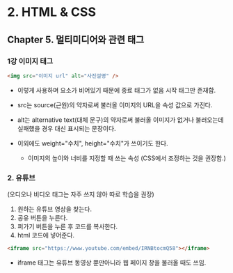 # 2. HTML & CSS

## Chapter 5. 멀티미디어와 관련 태그

### 1강 이미지 태그

```html
<img src="이미지 url" alt="사진설명" />
```

- 이렇게 사용하며 요소가 비어있기 때문에 종료 태그가 없음
  시작 태그만 존재함.

- src는 source(근원)의 약자로써 불러올 이미지의 URL을 속성 값으로 가진다.

- alt는 alternative text(대체 문구)의 약자로써 불러올 이미지가 없거나 불러오는데 실패했을 경우 대신 표시되는 문장이다.

- 이외에도 weight="수치", height="수치"가 쓰이기도 한다.
  - 이미지의 높이와 너비를 지정할 때 쓰는 속성 (CSS에서 조정하는 것을 권장함.)

### 2. 유튜브

(오디오나 비디오 태그는 자주 쓰지 않아 따로 학습을 권장)

1. 원하는 유튜브 영상을 찾는다.
2. 공유 버튼을 누른다.
3. 퍼가기 버튼을 누른 후 코드를 복사한다.
4. html 코드에 넣어준다.

```html
<iframe src="https://www.youtube.com/embed/IRNBtocmQ58"></iframe>
```

- iframe 태그는 유튜브 동영상 뿐만아니라 웹 페이지 창을 불러올 때도 쓰임.
